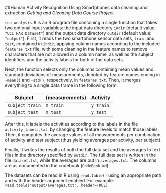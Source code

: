 ##Human Activity Recognition Using Smartphones data cleaning and extraction
*Getting and Cleaning Data Course Project*

`run_analysis.R` is an R program file containing a single function that takes two optional input variables: the input data directory `indir` (default value: `"UCI HAR Dataset"`) and the output data directory `outdir` (default value: `"output"`). First, it reads the two smartphone sensor data sets, `train` and `test`, contained in `indir`, applying column names according to the included `features.txt` file, with some cleaning in the feature names to remove characters that are not allowed in a column name, as well as the subject identifiers and the activity labels for both of the data sets.

Next, the function selects only the columns containing mean values and standard deviations of measurements, denoted by feature names ending in `-mean()` and `-std()`, respectively, in `features.txt`. Then, it merges everything to a single data frame in the following form:

| **Subject**     | **(measurements)** | **Activity** |
|-----------------|--------------------|--------------|
| `subject_train` | `X_train`          | `y_train`    |
| `subject_test`  | `X_test`           | `y_test`     |

After this, it labels the activities according to the labels in the file `activity_labels.txt`, by changing the feature levels to match those labels. Then, it computes the average values of all measurements per combination of activity and test subject (thus yielding averages per activity, per subject).

Finally, it writes the results of both the full data set and the averages to text files in the directory specified by `outdir`. The full data set is written in the file `dataset.txt`, while the averages are put in `averages.txt`. The columns are as documented in the codebook (`CodeBook.md`).

The datasets can be read in R using `read.table()` using an appropriate path and with the header argument enabled. For example:  
`read.table("output/averages.txt", header=TRUE)`
